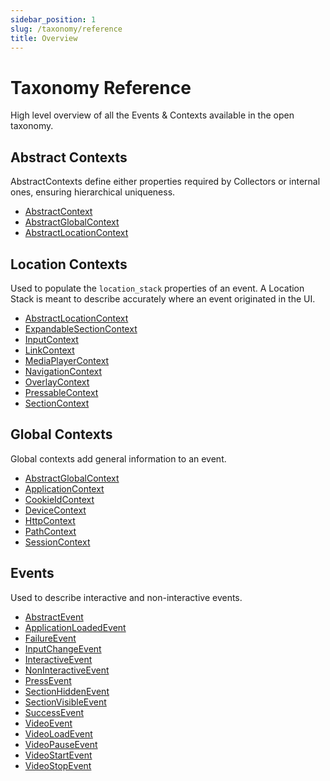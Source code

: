 ```yaml
---
sidebar_position: 1
slug: /taxonomy/reference
title: Overview
---
```


# Taxonomy Reference

High level overview of all the Events & Contexts available in the open taxonomy.

## Abstract Contexts
AbstractContexts define either properties required by Collectors or internal ones, ensuring hierarchical 
uniqueness.

* [AbstractContext](./abstract-contexts/AbstractContext.md)
* [AbstractGlobalContext](./abstract-contexts/AbstractGlobalContext.md)
* [AbstractLocationContext](./abstract-contexts/AbstractLocationContext.md)


## Location Contexts
Used to populate the `location_stack` properties of an event. A Location Stack is meant to describe accurately where an event originated in the UI.

* [AbstractLocationContext](./location-contexts/AbstractLocationContext.md)
* [ExpandableSectionContext](./location-contexts/ExpandableSectionContext.md)
* [InputContext](./location-contexts/InputContext.md)
* [LinkContext](./location-contexts/LinkContext.md)
* [MediaPlayerContext](./location-contexts/MediaPlayerContext.md)
* [NavigationContext](./location-contexts/NavigationContext.md)
* [OverlayContext](./location-contexts/OverlayContext.md)
* [PressableContext](./location-contexts/PressableContext.md)
* [SectionContext](./location-contexts/SectionContext.md)


## Global Contexts
Global contexts add general information to an event.

* [AbstractGlobalContext](./global-contexts/AbstractGlobalContext.md)
* [ApplicationContext](./global-contexts/ApplicationContext.md)
* [CookieIdContext](./global-contexts/CookieIdContext.md)
* [DeviceContext](./global-contexts/DeviceContext.md)
* [HttpContext](./global-contexts/HttpContext.md)
* [PathContext](./global-contexts/PathContext.md)
* [SessionContext](./global-contexts/SessionContext.md)


## Events
Used to describe interactive and non-interactive events.

* [AbstractEvent](./events/AbstractEvent.md)
* [ApplicationLoadedEvent](./events/ApplicationLoadedEvent.md)
* [FailureEvent](./events/FailureEvent.md)
* [InputChangeEvent](./events/InputChangeEvent.md)
* [InteractiveEvent](./events/InteractiveEvent.md)
* [NonInteractiveEvent](./events/NonInteractiveEvent.md)
* [PressEvent](./events/PressEvent.md)
* [SectionHiddenEvent](./events/SectionHiddenEvent.md)
* [SectionVisibleEvent](./events/SectionVisibleEvent.md)
* [SuccessEvent](./events/SuccessEvent.md)
* [VideoEvent](./events/VideoEvent.md)
* [VideoLoadEvent](./events/VideoLoadEvent.md)
* [VideoPauseEvent](./events/VideoPauseEvent.md)
* [VideoStartEvent](./events/VideoStartEvent.md)
* [VideoStopEvent](./events/VideoStopEvent.md)
